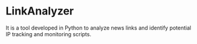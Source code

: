 # LinkAnalyzer
It is a tool developed in Python to analyze news links and identify potential IP tracking and monitoring scripts.
